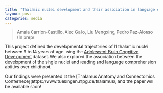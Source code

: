 ```yaml
---
title: "Thalamic nuclei development and their association in language development over middle childhood"
layout: post
categories: media
---
```


> Amaia Carrion-Castillo, Alec Gallo, Liu Mengxing, Pedro Paz-Alonso (In prep)

This project defined the developmental trajectories of 11 thalamic nuclei between 9 to 14 years of age using the [Adolescent Brain Cognitive Development](https://abcdstudy.org/) dataset. We also explored the association between the development of the single nuclei and reading and language comprehension abilties over childhood.
 <p>
Our findings were presented at the [Thalamus Anatomy and Connectomics Confernece](https://www.tuebingen.mpg.de/thalamus), and the paper will be available soon!
